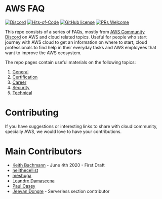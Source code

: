 # AWS FAQ

[![Discord](https://img.shields.io/discord/423842546947457024.svg?label=&logo=discord&logoColor=ffffff&color=7389D8&labelColor=6A7EC2)](https://discord.gg/aws)
[![Hits-of-Code](https://sloc.xyz/github/dreadstar22/aws-faq)](https://github.com/Dreadstar22/AWS-FAQ)
[![GitHub license](https://img.shields.io/github/license/Dreadstar22/AWS-FAQ.svg)](https://github.com/Dreadstar22/AWS-FAQ/blob/master/LICENSE)
[![PRs Welcome](https://img.shields.io/badge/PRs-welcome-brightgreen.svg)](http://makeapullrequest.com)

This repo consists of a series of FAQs, mostly from [AWS Community Discord](https://discord.gg/JN9FMbm) on AWS and cloud related topics. Useful for people who start journey with AWS cloud to get an information on where to start, cloud professionals to find help in their everyday tasks and AWS employees that want to improve the AWS ecosystem.

The repo pages contain useful materials on the following topics:
1. [General](general.md)
2. [Certification](certification.md)
3. [Career](career.md)
4. [Security](security.md)
5. [Technical](technical.md)

# Contributing

If you have suggestions or interesting links to share with cloud community, specially AWS, we would love to have your contributions.

# Main Contributors

-  [Keith Bachmann](https://www.linkedin.com/in/keith-bachmann/) - June 4th 2020 - First Draft
-  [neilthecellist](https://www.reddit.com/user/neilthecellist/)
-  [meshuga](https://github.com/meshuga)
-  [Leandro Damascena](https://github.com/leandrodamascena)
-  [Paul Casey](https://www.linkedin.com/in/heycasey/)
-  [Jeevan Dongre](https://www.linkedin.com/in/jeevandongre/) - Serverless section contributor
